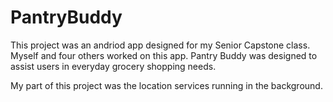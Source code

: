 # PantryBuddy

This project was an andriod app designed for my Senior Capstone class. Myself and four others worked on this app.
Pantry Buddy was designed to assist users in everyday grocery shopping needs. 

My part of this project was the location services running in the background.
